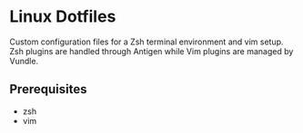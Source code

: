 # Linux Dotfiles
Custom configuration files for a Zsh terminal environment and vim setup. Zsh plugins are handled through Antigen while Vim plugins are managed by Vundle.

## Prerequisites
+ zsh
+ vim
